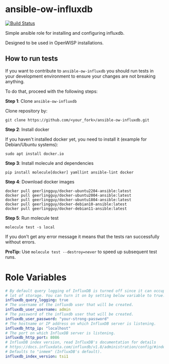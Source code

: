 # ansible-ow-influxdb

[![Build Status](https://github.com/openwisp/ansible-ow-influxdb/workflows/Ansible%20OpenWISP%20InfluxDB%20CI%20Build/badge.svg?branch=master)](https://github.com/openwisp/ansible-openwisp2/actions?query=workflow%3A%22Ansible+OpenWISP+Infl+CI+Build%22)

Simple ansible role for installing and configuring influxdb.

Designed to be used in OpenWISP installations.

How to run tests
----------------

If you want to contribute to `ansible-ow-influxdb` you should run tests
in your development environment to ensure your changes are not breaking anything.

To do that, proceed with the following steps:

**Step 1**: Clone `ansible-ow-influxdb`

Clone repository by:

    git clone https://github.com/<your_fork>/ansible-ow-influxdb.git

**Step 2**: Install docker

If you haven't installed docker yet, you need to install it (example for Debian/Ubuntu systems):

    sudo apt install docker.io

**Step 3**: Install molecule and dependencies

    pip install molecule[docker] yamllint ansible-lint docker

**Step 4**: Download docker images

    docker pull geerlingguy/docker-ubuntu2204-ansible:latest
    docker pull geerlingguy/docker-ubuntu2004-ansible:latest
    docker pull geerlingguy/docker-ubuntu1804-ansible:latest
    docker pull geerlingguy/docker-debian10-ansible:latest
    docker pull geerlingguy/docker-debian11-ansible:latest

**Step 5**: Run molecule test

    molecule test -s local

If you don't get any error message it means that the tests ran successfully without errors.

**ProTip:** Use `molecule test --destroy=never` to speed up subsequent test runs.

Role Variables
==============

```yaml
# By default query logging of InfluxDB is turned off since it can occupy a
# lot of storage. You can turn it on by setting below variable to true.
influxdb_query_logging: true
# The username of the influxdb user that will be created.
influxdb_user_username: admin
# The password of the influxdb user that will be created.
influxdb_user_password: "your-strong-password"
# The hostname or IP address on which InfluxDB server is listening.
influxdb_http_ip: "localhost"
# The port on which InfluxDB server is listening.
influxdb_http_port: 8086
# InfluxDB index version, read InfluxDB's documentation for details
# https://docs.influxdata.com/influxdb/v1.8/administration/config/#index-version--inmem.
# Defaults to "inmem" (InfluxDB's default).
influxdb_index_version: tsi1
```

